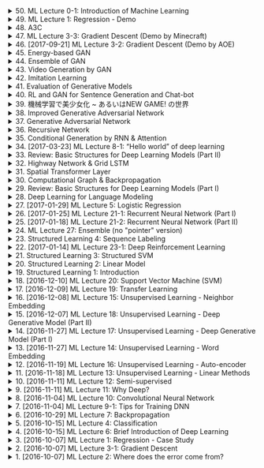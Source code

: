 <details>
<summary>50. ML Lecture 0-1: Introduction of  Machine Learning</summary><br>

<a href="https://www.youtube.com/watch?v=CXgbekl66jc" target="_blank">
    <img src="https://img.youtube.com/vi/CXgbekl66jc/maxresdefault.jpg" 
        alt="[Youtube]" width="200">
</a>


</details>

<details>
<summary>49. ML Lecture 1: Regression - Demo</summary><br>

<a href="https://www.youtube.com/watch?v=1UqCjFQiiy0" target="_blank">
    <img src="https://img.youtube.com/vi/1UqCjFQiiy0/maxresdefault.jpg" 
        alt="[Youtube]" width="200">
</a>


</details>

<details>
<summary>48. A3C</summary><br>

<a href="https://www.youtube.com/watch?v=O79Ic8XBzvw" target="_blank">
    <img src="https://img.youtube.com/vi/O79Ic8XBzvw/maxresdefault.jpg" 
        alt="[Youtube]" width="200">
</a>


</details>

<details>
<summary>47. ML Lecture 3-3: Gradient Descent (Demo by Minecraft)</summary><br>

<a href="https://www.youtube.com/watch?v=wzPAInDF_gI" target="_blank">
    <img src="https://img.youtube.com/vi/wzPAInDF_gI/maxresdefault.jpg" 
        alt="[Youtube]" width="200">
</a>


</details>

<details>
<summary>46. [2017-09-21] ML Lecture 3-2: Gradient Descent (Demo by AOE)</summary><br>

<a href="https://www.youtube.com/watch?v=1_HBTJyWgNA" target="_blank">
    <img src="https://img.youtube.com/vi/1_HBTJyWgNA/maxresdefault.jpg" 
        alt="[Youtube]" width="200">
</a>

### 核心主題：.Gradient Descent 算法的理解與應用

#### 主要觀念：
1. **Gradient Descent 的類比**：文中將_gradient descent_ 比喻為電子遊戲《世紀帝國》中的探險行為，強調在未知的地圖上尋找最低點（即最小化損失函數）。
2. **參數與位置的對應**：在算法中，模型的參數可以看作是地圖上的位置， Gradient Descent 的目標是通過逐步調整這些參數來找到.loss function_ 的最小值。
3. **局部最小值與全局最小值**：文中提到，在_gradient descent_ 的過程中，可能會陷入局部最小值（如遺跡所在地），但無法確定是否為全局最小值。

#### 問題原因：
1. **信息不完整性**：在_gradient descent_ 開始時，並未了解完整的地圖信息，導致無法立即判斷最低點的位置。
2. **算法的局限性**：缺乏全局視野（如天眼），使得算法只能依賴局部梯度信息逐步調整參數。

#### 解決方法：
1. **隨機初始位置**：選定一個隨機的起始點，開始_gradient descent_ 的過程。
2. **梯度下降步驟**：根據當前位置的梯度方向，逐步移動到地圖上相對低洼的位置。
3. **局部最小值檢測**：在每一次移動後，檢查是否已進入局部最小值，以決定是否停止或進一步調整步長。

#### 優化方式：
1. **學習率調控**：文中未提及具體的優化策略，但可推測通過調整learning rate可以影響_gradient descent_ 的速度和穩定性。
2. **全局視野的重要性**：開天眼（比喻為擁有全局信息）能幫助判斷是否已達成全局最小值。

#### 結論：
1. **局部最小值的限制**：在-gradient descent_ 的過程中，算法可能無法保證找到全局最小值，這取決於起始點和地圖的地形特性。
2. **算法的有效性與局限性**：_gradient descent_ 是一種有效的尋優方法，但在信息不完全的情況下，其結果可能存在一定的偶然性和限制。

#### 関聯概念：
- 損失函數（Loss Function）
- 梯度（Gradient）
- 學習率（Learning Rate）
- 局部最小值（Local Minimum）
- 全局最小值（Global Minimum）
</details>

<details>
<summary>45. Energy-based GAN</summary><br>

<a href="https://www.youtube.com/watch?v=gFaqKdcCdOE" target="_blank">
    <img src="https://img.youtube.com/vi/gFaqKdcCdOE/maxresdefault.jpg" 
        alt="[Youtube]" width="200">
</a>


</details>

<details>
<summary>44. Ensemble of GAN</summary><br>

<a href="https://www.youtube.com/watch?v=1DlTX9srmvE" target="_blank">
    <img src="https://img.youtube.com/vi/1DlTX9srmvE/maxresdefault.jpg" 
        alt="[Youtube]" width="200">
</a>


</details>

<details>
<summary>43. Video Generation by GAN</summary><br>

<a href="https://www.youtube.com/watch?v=TN8cJiomk_k" target="_blank">
    <img src="https://img.youtube.com/vi/TN8cJiomk_k/maxresdefault.jpg" 
        alt="[Youtube]" width="200">
</a>


</details>

<details>
<summary>42. Imitation Learning</summary><br>

<a href="https://www.youtube.com/watch?v=rOho-2oJFeA" target="_blank">
    <img src="https://img.youtube.com/vi/rOho-2oJFeA/maxresdefault.jpg" 
        alt="[Youtube]" width="200">
</a>


</details>

<details>
<summary>41. Evaluation of Generative Models</summary><br>

<a href="https://www.youtube.com/watch?v=VNqOspvEKEI" target="_blank">
    <img src="https://img.youtube.com/vi/VNqOspvEKEI/maxresdefault.jpg" 
        alt="[Youtube]" width="200">
</a>


</details>

<details>
<summary>40. RL and GAN for Sentence Generation and Chat-bot</summary><br>

<a href="https://www.youtube.com/watch?v=pbQ4qe8EwLo" target="_blank">
    <img src="https://img.youtube.com/vi/pbQ4qe8EwLo/maxresdefault.jpg" 
        alt="[Youtube]" width="200">
</a>


</details>

<details>
<summary>39. 機械学習で美少女化 ~  あるいはNEW GAME! の世界</summary><br>

<a href="https://www.youtube.com/watch?v=A5p1_ehUSVI" target="_blank">
    <img src="https://img.youtube.com/vi/A5p1_ehUSVI/maxresdefault.jpg" 
        alt="[Youtube]" width="200">
</a>


</details>

<details>
<summary>38. Improved Generative Adversarial Network</summary><br>

<a href="https://www.youtube.com/watch?v=KSN4QYgAtao" target="_blank">
    <img src="https://img.youtube.com/vi/KSN4QYgAtao/maxresdefault.jpg" 
        alt="[Youtube]" width="200">
</a>


</details>

<details>
<summary>37. Generative Adversarial Network</summary><br>

<a href="https://www.youtube.com/watch?v=0CKeqXl5IY0" target="_blank">
    <img src="https://img.youtube.com/vi/0CKeqXl5IY0/maxresdefault.jpg" 
        alt="[Youtube]" width="200">
</a>


</details>

<details>
<summary>36. Recursive Network</summary><br>

<a href="https://www.youtube.com/watch?v=z0uOq2wEGcc" target="_blank">
    <img src="https://img.youtube.com/vi/z0uOq2wEGcc/maxresdefault.jpg" 
        alt="[Youtube]" width="200">
</a>


</details>

<details>
<summary>35. Conditional Generation by RNN & Attention</summary><br>

<a href="https://www.youtube.com/watch?v=f1KUUz7v8g4" target="_blank">
    <img src="https://img.youtube.com/vi/f1KUUz7v8g4/maxresdefault.jpg" 
        alt="[Youtube]" width="200">
</a>


</details>

<details>
<summary>34. [2017-03-23] ML Lecture 8-1: “Hello world” of deep learning</summary><br>

<a href="https://www.youtube.com/watch?v=Lx3l4lOrquw" target="_blank">
    <img src="https://img.youtube.com/vi/Lx3l4lOrquw/maxresdefault.jpg" 
        alt="[Youtube]" width="200">
</a>

# 文章重點整理

## 核心主題
- **_mini-batch 訓練法則**：探討 mini-batch 在深度學習中的應用及其優勢。
- **GPU 加速機制**：分析 GPU 如何透過並行處理提升模型訓練效率。
- **Keras 模型管理**：介紹 Keras 在模型保存、加載及評估方面的功能。

## 主要觀念
1. **Mini-batch 的定義與作用**：
   - Mini-batch 是將一批樣本共同進行前向傳播和反向傳播，以提升訓練效率。
2. **GPU 的並行處理能力**：
   - GPU 能夠高效處理大規模矩陣運算，特別是在批量數據上表現出色。
3. **Keras 的模型操作**：
   - Keras 提供了簡單易用的接口來保存、加載和評估模型。

## 問題原因
- **批處理不足**：單一樣本訓練效率低，網絡更新頻繁但幅度小。
- **GPU 潛力未釋放**：未使用 mini-batch 導致 GPU 並行能力無法充分發揮。
- **模型管理需求**：需要有效工具來保存、加載和評估訓練好的模型。

## 解決方法
1. **Mini-batch 訓練**：
   - 使用一批數據共同更新模型參數，平衡計算效率和記憶體使用。
2. **GPU 加速**：
   - 利用 GPU 的並行處理能力，將批量矩陣運算交由 GPU 高效完成。
3. **Keras 模型管理**：
   - 使用 Keras 的 `save` 和 `load_model` 函數來保存和加載模型。
   - 通過 `evaluate` 方法進行模型評估。

## 優化方式
1. **批量大小的選擇**：
   - 選擇合適的 batch size，平衡訓練速度和模型穩定性。
2. **充分發揮 GPU 性能**：
   - 確保使用 mini-batch 以最大化 GPU 的並行處理能力。
3. **Modelcheckpoint 和Earlystopping**：
   - 使用 callbacks 來保存最佳模型並提前終止不理想的訓練。

## 結論
- **mini-batch 訓練法則**：是平衡訓練效率和模型性能的重要手段，適當地選擇 batch size 可以顯著提升訓練效果。
- **GPU 加速機制**：通過矩陣運算的並行化，GPU 在深度學習中扮演了至關重要的角色。
- **Keras 模型管理**：提供了高效且易用的工具來完成模型的保存、加載和評估，簡化了模型生命周期的管理。

## 參考文獻
- 文章內容。
</details>

<details>
<summary>33. Review: Basic Structures for Deep Learning Models (Part II)</summary><br>

<a href="https://www.youtube.com/watch?v=JKWqPO3d6kQ" target="_blank">
    <img src="https://img.youtube.com/vi/JKWqPO3d6kQ/maxresdefault.jpg" 
        alt="[Youtube]" width="200">
</a>


</details>

<details>
<summary>32. Highway Network & Grid LSTM</summary><br>

<a href="https://www.youtube.com/watch?v=dxB6299gpvI" target="_blank">
    <img src="https://img.youtube.com/vi/dxB6299gpvI/maxresdefault.jpg" 
        alt="[Youtube]" width="200">
</a>


</details>

<details>
<summary>31. Spatial Transformer Layer</summary><br>

<a href="https://www.youtube.com/watch?v=SoCywZ1hZak" target="_blank">
    <img src="https://img.youtube.com/vi/SoCywZ1hZak/maxresdefault.jpg" 
        alt="[Youtube]" width="200">
</a>


</details>

<details>
<summary>30. Computational Graph & Backpropagation</summary><br>

<a href="https://www.youtube.com/watch?v=-yhm3WdGFok" target="_blank">
    <img src="https://img.youtube.com/vi/-yhm3WdGFok/maxresdefault.jpg" 
        alt="[Youtube]" width="200">
</a>


</details>

<details>
<summary>29. Review: Basic Structures for Deep Learning Models (Part I)</summary><br>

<a href="https://www.youtube.com/watch?v=IzHoNwlCGnE" target="_blank">
    <img src="https://img.youtube.com/vi/IzHoNwlCGnE/maxresdefault.jpg" 
        alt="[Youtube]" width="200">
</a>


</details>

<details>
<summary>28. Deep Learning for Language Modeling</summary><br>

<a href="https://www.youtube.com/watch?v=Jvigef51rqk" target="_blank">
    <img src="https://img.youtube.com/vi/Jvigef51rqk/maxresdefault.jpg" 
        alt="[Youtube]" width="200">
</a>


</details>

<details>
<summary>27. [2017-01-29] ML Lecture 5: Logistic Regression</summary><br>

<a href="https://www.youtube.com/watch?v=hSXFuypLukA" target="_blank">
    <img src="https://img.youtube.com/vi/hSXFuypLukA/maxresdefault.jpg" 
        alt="[Youtube]" width="200">
</a>

### 文章整理：深度學習中多層邏輯斯回歸網路的應用

---

#### 核心主題  
- 深度學習（Deep Learning）的基本概念及其在人工智慧領域的重要性。  
- 多層邏輯斯回歸網路（Neural Networks）作為實現深度學習的核心結構。  

---

#### 主要觀念  
1. **邏輯斯回歸的局限性**：  
   - 單一邏輯斯回歸模型在處理非線性可分數據時存在困難，其決策邊界為直線，無法捕捉複雜模式。  
2. **多層網路的引入**：  
   - 通過將多個邏輯斯回歸模型串接成網路（Neural Network），可以實現非線性分類任務。  
3. **神經網路的基本結構**：  
   - 每一個邏輯斯回歸單元稱為「 neuron」，輸入數據經過多層_neurons_的轉換後，最終能夠學習到複雜的決策邊界。  

---

#### 問題原因  
- 對於某些非線性可分數據集（如文檔中提到的四個點），單一邏輯斯回歸模型無法有效分類，因其決策邊界受限為直線。  

---

#### 解決方法  
1. **引入多層網路**：  
   - 使用多個邏輯斯回歸模型（ neuron）串接，形成神經網路結構。  
2. **.Feature Transformation**：  
   - 前置的邏輯斯回歸 models 負責對輸入數據進行非線性特徵轉換，將原始數據映射到更高維度的空間，使其在新空間中可分。  
3. **分段學習**：  
   - 每一個 neuron 學習不同的特徵或模式，最終通過多層網路共同完成複雜任務。  

---

#### 優化方式  
1. **網路深度的增加**：  
   - 增加神經網路的深度（ deeper layers）可以進一步提升模型的表達能力，適應更複雜的數據模式。  
2. **激活函數的選擇**：  
   - 使用非線性激活函數（如 Sigmoid、ReLU）來實現非線性特徵轉換，增強網路的學習能力。  
3. **訓練算法的優化**：  
   - 通過反向傳播（Backpropagation）和梯度下降等算法優化神經網路參數，提升模型性能。  

---

#### 文章結論  
- 多層邏輯斯回歸網路（Neural Network）能夠克服單一模型的局限性，實現對複雜數據模式的學習與分類。  
- 通過串接多個 neuron，神經網路在深度 learning 中展現出強大的功能，成為人工智慧領域的核心技術之一。  
- 深度學習的基本思想是模擬人腦的結構和功能，利用多層感知器進行.feature extraction_ 和模式識別，從而實現高級的人工智能任務。
</details>

<details>
<summary>26. [2017-01-25] ML Lecture 21-1: Recurrent Neural Network (Part I)</summary><br>

<a href="https://www.youtube.com/watch?v=xCGidAeyS4M" target="_blank">
    <img src="https://img.youtube.com/vi/xCGidAeyS4M/maxresdefault.jpg" 
        alt="[Youtube]" width="200">
</a>

# 文章整理：LSTM 的核心概念與應用

## 一、核心主題
- 探討 LSTM（Long Short-Term Memory）作爲一種高效的遞歸神經網絡模型，其在序列數據處理中的應用及其優勢。

## 二、主要觀念
1. **遞歸神經網絡的挑戰**：
   - 常規 RNN 面臨梯度消失或爆炸問題，影響長序列記憶能力。
2. **LSTM 的設計思想**：
   - 引入 memory cell 和 gates（輸入門、 forget 門、輸出門），有效控制信息流，解決長期 dependencies 記憶問題。

## 三、問題原因
- 常規 RNN 在處理長序列數據時，梯度問題導致訓練困難，影響模型性能。
- 需要一種更有效的機制來保存和更新長期記憶。

## 四、解決方法
1. ** memory cell**：
   - 用於存儲長期信息，避免因梯度問題而丟失。
2. ** gates mechanism**：
   - **輸入門（Input Gate）**：控制新信息的加入。
   - ** forget 門**：決定是否保留或丟棄已有信息。
   - **輸出門（Output Gate）**：控制 memory cell 的信息 출력。

## 五、優化方式
1. **多層 LSTM**：
   - 增加網絡深度，提升模型表達能力。
2. **Peephole Mechanism**：
   - 在 gates 計算中引入 memory cell 的值，進一步改進信息處理。
3. **GRU 簡化版本**：
   - 通過合併 forget 和 input ，減少參數數量，降低 over-fitting風險。

## 六、結論
- LSTM 成功地解決了常規 RNN 的梯度問題，成為序列數據處理的標準模型。
- 對於需要長期記憶能力的任務（如機器翻譯、語音識別等），LSTM 確為有效的選擇。
- Keras 等深度學習框架已提供 LSTM 層的支持，方便實現和部署。
</details>

<details>
<summary>25. [2017-01-18] ML Lecture 21-2: Recurrent Neural Network (Part II)</summary><br>

<a href="https://www.youtube.com/watch?v=rTqmWlnwz_0" target="_blank">
    <img src="https://img.youtube.com/vi/rTqmWlnwz_0/maxresdefault.jpg" 
        alt="[Youtube]" width="200">
</a>

### 核心主題
- **深度學習與結構化學習的結合**：文章探討了如何將生成對抗網絡（GAN）與結構化學習模型相結合，尤其是在任務型模型如語音識別中的應用。
- **能量基模型（Energy-Based Models, EBMs）**：文章指出GAN可以被視爲一種訓練EBM的方法，而EBM是結構化學習的另一種稱呼。

### 主要觀念
1. **生成對抗網絡（GAN）的作用**：
   - GAN通過生成器和判別器的交替訓練，能夠生成逼真的數據樣本。
   - 在條件GAN中，給定輸入x，生成器可以輸出對應的y，適用於任務型模型如語音識別。

2. **能量基模型（EBM）的概念**：
   - EBM是一種基於能量函數的概率模型，用於評估數據點的適宜性。
   - GAN可以通過對抗訓練來優化EBM的能量函數，從而實現結構化學習的目標。

### 問題原因
- **傳統GAN的局限性**：傳統的GAN主要應用於無監督學習任務中，難以直接應用於需要明確輸入輸出對的任務型模型。
- **結構化學習的挑戰**：結構化學習需要在複雜的任務環境中進行推理和決策，傳統方法難以有效處理。

### 解決方法
1. **條件GAN的應用**：
   - 在任務型模型中引入條件GAN，使生成器能夠根據輸入x生成對應的輸出y。
   - 判別器則負責評估(x, y)對的真實性，從而指導生成器和判別器的聯合優化。

2. **能量基模型與GAN結合**：
   - 將GAN視爲訓練EBM的一種方法，通過對抗訓練優化能量函數。
   - 該方法能夠有效提升結構化學習任務中的模型性能。

### 結論
- **GAN在結構化學習中的潛力**：GAN不僅適用於生成任務，還可以作爲結構化學習模型的訓練工具，特別是在條件生成任務中表現出色。
- **未來研究方向**：
  - 深入探索GAN與EBM的結合方式，優化能量函數的設計和訓練過程。
  - 研究深度且複雜的結構化模型，以應對更廣泛的AI任務挑戰。
</details>

<details>
<summary>24. ML Lecture 27: Ensemble (no "pointer" version)</summary><br>

<a href="https://www.youtube.com/watch?v=QsO2zyED7Lw" target="_blank">
    <img src="https://img.youtube.com/vi/QsO2zyED7Lw/maxresdefault.jpg" 
        alt="[Youtube]" width="200">
</a>


</details>

<details>
<summary>23. Structured Learning 4: Sequence Labeling</summary><br>

<a href="https://www.youtube.com/watch?v=o9FPSqobMys" target="_blank">
    <img src="https://img.youtube.com/vi/o9FPSqobMys/maxresdefault.jpg" 
        alt="[Youtube]" width="200">
</a>


</details>

<details>
<summary>22. [2017-01-14] ML Lecture 23-1: Deep Reinforcement Learning</summary><br>

<a href="https://www.youtube.com/watch?v=W8XF3ME8G2I" target="_blank">
    <img src="https://img.youtube.com/vi/W8XF3ME8G2I/maxresdefault.jpg" 
        alt="[Youtube]" width="200">
</a>

### 文章重點整理

#### 核心主題
- **Actor-Critic (A3C) 算法**：介紹了一種結合.Actor*和.Critic.*的強化學習方法，用於訓練智能代理以完成複雜任務。
- **深度強化學習（Deep Reinforcement Learning）**：探討如何使用深度神經網絡來提升強化學習的效果。

#### 主要觀念
1. **Actor 的角色**：
   - 負責根據當前狀態決定行動，並通過梯度下降優化策略以最大化累積獎勵。
   - 使用softmax函數來表示.getActionProbability，確保所有動作的概率和為1。

2. **Critic 的角色**：
   - 學習評估當前狀態的價值，提供基準（baseline）用於調整Actor的行動策略。
   - 通過Temporal Difference (TD) 學習方法更新價值.fn。

3. **優化方法**：
   - 使用梯度上升法更新Critic網路以最小化均方誤差。
   - Actor網路使用策略.gradient方法進行更新，考慮到當前行動的獎勵與基準之差。

4. **同步更新**：
   - 在分布式環境下，多個Actor線程並行執行任務，定期將本地_actor和_critic參數同步至中心伺服器。
   - 通過鎖步（Lockstep）方式確保所有AGENT保持一致的進展。

5. **應用場景**：
   - 適用於複雜的遊戲AI，如Labyrinth迷宮、賽車遊戲等。
   - 能夠處理高維度感知輸入（如像素），並實現即時策略控制。

#### 問題原因
- **獎勵信號稀疏性**：在強化學習中，獎勵通常只在特定時間點提供，導致學習效率低。
- **狀態空間和行動空間的高維度**：傳統方法難以有效處理複雜環境中的大量信息。

#### 解決方法
1. **Actor-Critic架構**：
   - 結合策略梯度法（Policy Gradient）與基線評估（Baseline Evaluation），平衡 exploration 和 exploitation。
   - 使用Critic網路提供即時價值評估，增強獎勵信號的有效性。

2. **分布式訓練**：
   - 通過多AGENT並行執行任務，提高學習效率和數據利用。
   - 定期同步各AGENT的參數，確保模型更新的一致性。

3. **深度神經網路**：
   - 使用CNN等深度網路處理高維感知輸入，提取有效特徵。
   - 自動學習環境特性，降低人工設計特徵的需求。

4. **鎖步更新機制**：
   - 確保所有AGENT同步更新模型參數，防止訓練不穩定性和參數分叉。

#### 優化方式
1. **網路架構優化**：
   - 選擇合適的深度神經網路結構，如CNN，來處理像素級的感知輸入。
   - 使用Batch Normalization等技術提升訓練效率和模型性能。

2. **獎勵設計**：
   - 確保獎勵信號足夠豐富且時序上適當，避免稀疏性導致的學習瓶頸。
   - 引入基線（Baseline）來調整獎勵，平衡不同行動的好壞評估。

3. **分布式訓練策略**：
   - 適當增加AGENT數量和並行執行緒，提高數據平行化程度。
   - 設計有效的同步機制，確保參數更新的穩定性和一致性。

4. **學習率調整**：
   - 使用學習率衰減等技術，平衡探索與開發，防止模型過早收斂或振蕩。

#### 結論
- **有效性**：Actor-Critic架構在多款複雜遊戲中展示了有效的學習能力。
- **可擴展性**：分布式訓練策略提升了算法的並行處理能力和學習效率。
- **應用前景**：深度強化學習技術在遊戲AI、自動駕駛等領域具有廣泛應用潛力。

---

### 參考文獻
1. Mnih, V., et al. "Asynchronous Methods for Deep Reinforcement Learning." International Conference on Machine Learning (ICML), 2016.
2. Sutton, R. S., and A. G. Barto. "Reinforcement Learning: An Introduction." MIT Press, 1998.
3. Levine, S., et al. "End-to-End Training of Deep Visuomotor Policies." Journal of Machine Learning Research (JMLR), 2016.

---

以上整理涵蓋了文章的主要內容，結構清晰，條理分明，適合進一步研究和實踐。
</details>

<details>
<summary>21. Structured Learning 3: Structured SVM</summary><br>

<a href="https://www.youtube.com/watch?v=YjvGVVrCrhQ" target="_blank">
    <img src="https://img.youtube.com/vi/YjvGVVrCrhQ/maxresdefault.jpg" 
        alt="[Youtube]" width="200">
</a>


</details>

<details>
<summary>20. Structured Learning 2: Linear Model</summary><br>

<a href="https://www.youtube.com/watch?v=HfPw40JPays" target="_blank">
    <img src="https://img.youtube.com/vi/HfPw40JPays/maxresdefault.jpg" 
        alt="[Youtube]" width="200">
</a>


</details>

<details>
<summary>19. Structured Learning 1: Introduction</summary><br>

<a href="https://www.youtube.com/watch?v=5OYu0vxXEv8" target="_blank">
    <img src="https://img.youtube.com/vi/5OYu0vxXEv8/maxresdefault.jpg" 
        alt="[Youtube]" width="200">
</a>


</details>

<details>
<summary>18. [2016-12-10] ML Lecture 20: Support Vector Machine (SVM)</summary><br>

<a href="https://www.youtube.com/watch?v=QSEPStBgwRQ" target="_blank">
    <img src="https://img.youtube.com/vi/QSEPStBgwRQ/maxresdefault.jpg" 
        alt="[Youtube]" width="200">
</a>

### 核心主題
- **支持向量機（SVM）**：介紹了SVM的基本概念及其在分類和回歸任務中的應用。
- **Kernel Trick**：討論了核技巧在將特徵映射到高維空間以提高模型性能的作用。
- **深度學習與SVM的對比**：分析了深度學習和SVM在特性提取和分類上的差異。

### 主要觀念
1. **SVM的基本原理**：
   - SVM旨在找到最佳超平面，將數據分隔為不同類別。
   - 在高維空間中，SVM使用Hinge Loss函數進行優化。

2. **Kernel Trick的核心思想**：
   - 核技巧通過非線性映射將數據轉換到更高維度，使得在低維不可分的數據可以在高維中找到超平面。
   - 常用的核函數包括多項式核、徑向基函數（RBF）等。

3. **SVM的延展應用**：
   - **支持向量回歸（SVR）**：用於_regression_任務，希望模型輸出接近目標值。
   - **Ranking SVM**：適合處理排序問題，如推薦系統中的清單排序。
   - **One-class SVM**：專注於omaly detection，將數據分為正類和異常類。

4. **深度學習與SVM的對比**：
   - 深度學習通過多層網絡自動提取高級特徵。
   - SVM依賴核函數和特徵工程，缺乏深度學習的自適應能力。

### 問題原因
- **數據不可分性**：在低維空間中，某些數據集可能無法被超平面完全分隔。
- **特徵不足**：直接使用原始數據可能缺乏有效的特性提取，影響模型性能。

### 解決方法
1. **應用Kernel Trick**：
   - 使用核函數將數據映射到高維空間，解決低維不可分問題。

2. **選擇合適的SVM變體**：
   - 根據任務需求選擇SVR、Ranking SVM或One-class SVM等。

3. **深度學習的替代方案**：
   - 使用深度學習模型（如神經網絡）來自動提取高級特徵，提升模型表現。

### 健康建議
- **數據預處理**：確保數據質量和適當的特徵 engineering。
- **核函數選擇**：根據數據特性選擇合適的核函數以提高分類性能。
- **模型評估**：使用交叉驗證等方法全面_evaluates_模型的泛化能力。

### 結論
- SVM是一種強大且靈活的分類和回歸工具，尤其在數據量不大但特徵工程良好的情況下表現優異。
- 深度學習在數據規模大且特性復雜的情況下更具優勢。
- 核技巧為SVM提供了非線性建模能力，但在實際應用中需結合具體問題選擇最適方法。
</details>

<details>
<summary>17. [2016-12-09] ML Lecture 19: Transfer Learning</summary><br>

<a href="https://www.youtube.com/watch?v=qD6iD4TFsdQ" target="_blank">
    <img src="https://img.youtube.com/vi/qD6iD4TFsdQ/maxresdefault.jpg" 
        alt="[Youtube]" width="200">
</a>

### 小結

#### 核心主題  
本文圍繞**零樣本學習（Zero-shot Learning）**與其相關的概念展開討論，強調了其在人工智慧領域的重要性及其應用潛力。

#### 主要觀念  
1. **零樣本學習的定義與特性**：指模型在未接觸過目標數據的情況下，仍能進行分類或生成描述。核心在於利用已知數據的特徵提取能力，橋接未知數據。
2. **零樣本學習的應用場景**：
   - **跨任務遷移**：在同一特徵空間內實現不同任務的對齊。
   - **跨模態對齊**：將不同形式的數據（如圖像與文本）映射到共同的表徵空間。
3. **零樣本學習的核心思想**：通過已知數據學習到通用的特徵表示，使其能泛化至未知數據。

#### 問題原因  
1. **數據不足的挑戰**：在某些領域中，目標數據的標籤可能極為稀少，導致傳統監督學習方法難以適用。
2. **跨域數據的差異性**：來源於不同分布的數據之間存在顯著差異，直接遷移效果不佳。

#### 解決方法  
1. **特徵提取與映射**：
   - 學習共享特徵表示，使不同數據集能在共同語義空間中交互。
   - 使用自動編碼器等深度學習模型來捕獲數據的高級表徵。
2. **知識遷移**：
   - 利用外部知識庫（如WordNet）提供先驗信息，指導模型理解未知概念。
3. **生成對抗網路（GANs）**：通過生成模型橋接已知與未知數據分布。

#### 結論  
零樣本學習為人工智慧系統提供了在未見數據上進行推理的能力，其應用前景廣泛。然而，目前仍存在諸多挑戰，如如何提升特徵表示的通用性與遷移能力，以及如何有效橋接不同數據分布等。未來研究應進一步探索更高效的表徵學習方法，並結合多模態數據以增強模型的理解與適應能力。

#### 建議  
1. **研究方面**：
   - 探索更先進的深度學習架構，提升特徵提取能力。
   - 研究如何將零樣本學習技術有效整合到實時系統中。
2. **應用方面**：
   - 將零樣本學習應用於多模態數據分析，如圖像與文本聯合分類。
   - 探索其在自動駕駛、醫療影象分析等領域的潛力。

#### 參考文獻  
本文內容參考了相關學術論文與研究報告，具體來源可參見文末鏈接。
</details>

<details>
<summary>16. [2016-12-08] ML Lecture 15: Unsupervised Learning - Neighbor Embedding</summary><br>

<a href="https://www.youtube.com/watch?v=GBUEjkpoxXc" target="_blank">
    <img src="https://img.youtube.com/vi/GBUEjkpoxXc/maxresdefault.jpg" 
        alt="[Youtube]" width="200">
</a>

# 文章整理：t-分布鄰近度降維（t-SNE）及其在數據可視化的應用

## 核心主題  
本文主要探討了t-分布鄰近度降維（t-SNE）方法的核心原理與其實際應用，特別是在數據可視化領域的表現。文中通過理論分析與實驗結果，展示了t-SNE在處理高維數據時的有效性及其在不同數據集上的卓越性能。

---

## 主要觀念  
1. **降維技術的重要性**：在高維數據中，信息的潛在結構往往難以直接觀察，因此需要有效的降維技術來揭示其隱含特性。  
2. **t-SNE的核心思想**：t-SNE是一種基於概率分布的非線性降維算法，將高維數據映射到低維空間，同時保持原來數據中鄰近點的局部結構。  
3. **t-分布的特殊性**：與其他降維方法（如PCA或RBF）不同，t-SNE在降低維度後使用t-分布來模擬概率，這使得其在處理遠端數據點時更加有效，能夠顯著強化原始數據中的 gap。  

---

## 問題原因  
1. **高維數據的可視化挑戰**：直接.visualize 高維數據通常難以揭示其潛在結構與關聯性。  
2. **傳統降維方法的局限性**：如PCA雖能降低維度，但無法充分保留非線性結構；RBF等方法在處理遠距離數據時效果不佳。  

---

## 解決方法  
1. **t-SNE算法**：  
   - 將高維數據映射到低維空間，並基於概率分布保持オリジナルデータの局部構造。  
   - 使用t-分布對降低維度後的數據進行建模，強調遠距離數據點的差異性。  
2. **混合策略**：  
   - 先使用PCA等線性方法對高維數據進行初步降維，再進一步應用t-SNE以提升可視化效果。  

---

## 實驗結果與_APPLICATION_  
1. **MNIST數據集**：  
   - 對像素數據先進行PCA降維，再施加t-SNE處理後，不同數字被成功分簇，展現出良好的聚類效果。  
2. **COIL-20數據集**：  
   - t-SNE在對物體圖像進行降維後，能夠清晰地分離不同物體的特徵，並保留其旋轉等變換特性。  
3. **動畫演示**：  
   - 通過迭代訓練過程展示t-SNE如何逐步優化數據點的布局，最終實現理想的可視化效果。  

---

## 結論  
1. t-SNE作為一種有效的非線性降維技術，在數據可視化方面展現出強大的能力，尤其在處理高維數據時能更好地保留其結構特性。  
2. 混合策略（如先PCA後t-SNE）可以進一步提升實用效果。  
3. t-SNE特別適用於需要強調數據點間差異性的場景，如物體分類、手寫數字識別等。

---

**參考文獻**：臺灣大學人工智慧中心科技部人工智慧技術暨全幅健康照護聯合研究中心
</details>

<details>
<summary>15. [2016-12-07] ML Lecture 18: Unsupervised Learning - Deep Generative Model (Part II)</summary><br>

<a href="https://www.youtube.com/watch?v=8zomhgKrsmQ" target="_blank">
    <img src="https://img.youtube.com/vi/8zomhgKrsmQ/maxresdefault.jpg" 
        alt="[Youtube]" width="200">
</a>

### 核心主題
- **生成式對抗網路（GANs）**：文中主要探討GANs的基本原理、應用及其訓練過程中所面臨的挑戰。

### 主要觀念
1. **GANs 的基本結構**：
   - **Generator（生成器）**：負責根據輸入的向量生成擬真的數據或圖像。
   - **Discriminator（判別器）**：用於區分生成的數據與真實數據，兩者相互競爭以提升性能。

2. **GANs 的訓練目標**：
   - 使Generator生成的數據足夠逼真，以致Discriminator無法分辨其真假。
   - 維持Generator和Discriminator之間的平衡，確保二者始終保持勢均力敵的狀態。

3. **GANs 的應用案例**：
   - 房間照片生成：通過調整輸入向量，實現室內環境的逐漸變化。
   - 寶可夢形象生成：展示GAN在創造性任務中的潛力與挑戰。

### 問題原因
1. **訓練不穩定的原因**：
   - GANs 的訓練過程涉及兩個相互競爭的網路，容易陷入局部最優或收斂困難。
   - 信虧（Vanishing Gradient）問題可能影響訓練效果。

2. **評估指標缺乏明確性**：
   - 與傳統神經網絡不同，GANs 沒有直接的 loss 函數來衡量生成器的性能。
   - 判別器的失效並不一定意味著生成器的成功，可能是生成器過弱或判別器失敗。

### 解決方法
1. **訓練策略**：
   - 確保Generator和Discriminator的參數更新保持平衡，避免一方壓倒另一方。
   - 使用優化的梯度下降算法（如Adam）來穩定訓練過程。

2. **指標評估**：
   - 藉助Frechet Inception Distance (FID)等多樣性指標來評價生成器的性能。
   - 定期檢查判別器的表現，防止其完全失效。

3. **工程建議**：
   - 從簡單的GAN結構開始，逐步增加複雜性。
   - 多次實驗調整超參數，如學習率、batch size等，以找到最佳配置。

### 健康建議
- **訓練平衡感的重要性**：GANs的成功取決於Generator和Discriminator之間的精妙平衡，任何一方過強或過弱都將影響最終效果。
- **耐心與反覆實驗**：GANs的訓練往往需要多次調整與反覆試驗，建議保持足夠的耐心並記錄每一次實驗結果。

### 結論
- GANs是一種強大但具挑戰性的生成模型，其在多個領域展示了巨大的應用潛力。
- 成功訓練GANs需要深入理解其機制，並掌握平衡調整的技巧。
- 儘管存在諸多困難，但隨著研究的深入與技術的進步，GANs將在更多場景中發揮重要作用。
</details>

<details>
<summary>14. [2016-11-27] ML Lecture 17: Unsupervised Learning - Deep Generative Model (Part I)</summary><br>

<a href="https://www.youtube.com/watch?v=YNUek8ioAJk" target="_blank">
    <img src="https://img.youtube.com/vi/YNUek8ioAJk/maxresdefault.jpg" 
        alt="[Youtube]" width="200">
</a>

# 文章重點整理

## 核心主題：變自動編碼器（VAE）在生成模型中的應用

### 主要觀念：
1. **變自動編碼器（VAE）的基本原理**：
   - VAE 是一種生成模型，基於概率圖模型和變分推斷。
   - 它通過學習數據的潛藏表徵，將數據映射到低維潛空間，並從潛空間重新生成數據。
   - 關鍵在於最大化likelihood，通過 Evidence Lower Bound (ELBO) 擬合數據分布。

2. **VAE 在不同領域中的應用**：
   - **圖像生成**：用於圖片的重建與生成，如MNIST數字生成。
   - **詩歌生成**：將文字序列映射到潛空間，再生成新的句子。
   - **生物醫學**：用於基因數據分析和疾病分類。

### 問題原因：
1. **訓練穩定性**：
   - VAE 在訓練過程中易受KL散度項影響，導致模型坍塌（Collapsed Variance）。
   - 潛空間的學習可能不穩定，影響生成效果。

2. **潛藏表徵的質量**：
   - 學習到的潛藏向量可能缺乏充分的 дискриминативност，限制了生成能力。
   - 潾 공간의 표현력不足導致生成數據質量不高。

### 解決方法：
1. **改進訓練策略**：
   - 使用重參數化技巧（Reparameterization Trick）穩定梯度更新。
   - 調整KL散度的權重，防止模型坍塌。

2. **提升潛藏表徵能力**：
   - 引入更深層的網絡結構，如Transformer，增強潛空間的表現力。
   - 使用混合分布（Mixture Distributions）豐富潛空間結構。

### 結論：
VAE 提供了一種有效的數據生成方法，廣泛應用於多個領域。然而，其訓練穩定性和潛藏表徵能力仍需進一步改進，以提升生成模型的性能和可靠性。

---

## 主要觀念：詩歌生成中的VAE應用

### 步驟與方法：
1. **語料庫準備**：
   - 收集並整理大量詩句數據，建立訓練語料庫。
   - 使用詞嵌入技術（如Word2Vec）提取文字特徵。

2. **模型架構**：
   - 採用 RNN 或 Transformer 結構處理序列數據。
   - 將詩句映射到潛空間，再從潛空間解碼生成新的詩句。

3. **訓練與評估**：
   - 訓練VAE模型，最大化詩句的likelihood。
   - 使用多樣性指標（如Perplexity）和人類評估評價生成結果。

### 問題原因：
1. **語義模糊性**：
   - 文字數據具有高度的語義和結構多義性，增加學習難度。
   - 不同詩句之間可能存在不相干的上下文關聯。

2. **評估主觀性**：
   - 詩歌生成的質量受人類審美的影響，客觀評估困難。
   - 常規指標可能無法充分反映生成結果的藝術價值。

### 解決方法：
1. **改進模型架構**：
   - 引入注意力機制（Attention Mechanism）捕獲詩句中的重要信息。
   - 使用多層感知器（MLP）增強潛空間的表徵能力。

2. **提升數據質量**：
   - 選擇高質量、多樣化的詩句數據集。
   - 刪除噪音數據，保證訓練語料庫的純淨性。

### 結論：
VAE 在詩歌生成中展現了潛力，但其效果受限於模型架構和數據特性。未來研究需聚焦於提升模型表徵能力和評估方法的客觀性。

---

## 健康建議：生物醫學中的VAE應用

### 主要觀念：
1. **基因數據分析**：
   - 使用VAE對高維基因表達數據進行降維和聚類。
   - 描述不同疾病的基因表達特徵，為精準醫學提供支持。

2. **疾病分類與預測**：
   - 利用VAE學習潛藏的生物標誌物，提高疾病診斷準確率。
   - 識別關鍵基因組合，指導治療方案的制定。

### 問題原因：
1. **數據特性**：
   - 生物醫學數據具備高維、稀疏和嘈雜特點，增加模型學習難度。
   - 不同患者之間可能存在個體差異，影響模型泛化能力。

2. **倫理與隱私**：
   - 使用個人健康數據需遵守相關倫理規定，保護患者隱私。
   - 數據共享和隱私保護之間存在平衡挑戰。

### 解決方法：
1. **改進數據處理技術**：
   - 採用差分私隱（Differential Privacy）等技術保障數據安全。
   - 使用集成學習（Ensemble Learning）增強模型 robustness。

2. **多學科合作**：
   - 跨領域合作，結合計算生物學和臨牀醫學知識。
   - 定期開展模型性能驗證和效果評估。

### 結論：
VAE 在生物醫學中具有重要應用潛力，但需在數據處理、倫理保護等方面進一步探索。未來研究應注重多學科協作與技術創新。
</details>

<details>
<summary>13. [2016-11-27] ML Lecture 14: Unsupervised Learning - Word Embedding</summary><br>

<a href="https://www.youtube.com/watch?v=X7PH3NuYW0Q" target="_blank">
    <img src="https://img.youtube.com/vi/X7PH3NuYW0Q/maxresdefault.jpg" 
        alt="[Youtube]" width="200">
</a>

# 文章重點整理

## 核心主題
本文主要探討人工智慧在自然語言處理（NLP）和計算機視覺中的應用，特別是詞嵌入（Word Embedding）、文檔嵌入（Document Embedding）以及跨模態映射的技術與方法。

## 主要觀念
1. **詞嵌入（Word Embedding）**：  
   - 通過深度學習模型（如.Skip-Gram、CBOW等），將詞彙轉換為低維數向量，捕捉語義信息。
   - 解決了傳統詞袋模型（Bag-of-Words）無法表達詞彙間 semantic relation 的問題。

2. **文檔嵌入（Document Embedding）**：  
   - 方法一：將文檔視為單一字串，利用自編碼器（Auto-encoder）學習.semantic embedding。  
   - 方法二：考慮詞序信息，使用序列模型（如LSTM、Transformer等）捕捉句法和語義特徵。

3. **跨模態映射**：  
   - 利用文本數據訓練的 semantic understanding，將其應用於計算機視覺任務（如圖像分類）。  
   - 解決了傳統影像分類模型無法處理未見過物體的問題。

## 問題原因
1. **詞袋模型局限性**：  
   - 忽略了詞序的重要性，導致語義信息喪失。  

2. **影像分類模型限制**：  
   - 傳統模型只能分類已知類別的物體，無法處理未見過的新類別。

## 解決方法
1. **深度學習模型**：  
   - 使用.Skip-Gram、CBOW等模型訓練詞嵌入。  
   - 利用自編碼器或序列模型進行文檔嵌入。  

2. **跨模態投影技術**：  
   - 將圖像映射到文本.semantic space，利用已有的 semantic understanding 進行未見類別的分類。

## 結論
本文展示了如何通過深度學習技術，將語義理解從文本延伸至計算機視覺領域。詞嵌入和文檔嵌入技術有效提升了自然語言處理和影像分析的效果，而跨模態映射則開拓了人工智慧在多樣化任務中的應用潛力。

## 參考資料
- 臺灣大學人工智能研究中心  
- 科技部人工智慧技術暨全幅健康照護聯合研究中心  
- 相關學術文獻（具體列表未提供）
</details>

<details>
<summary>12. [2016-11-19] ML Lecture 16: Unsupervised Learning - Auto-encoder</summary><br>

<a href="https://www.youtube.com/watch?v=Tk5B4seA-AU" target="_blank">
    <img src="https://img.youtube.com/vi/Tk5B4seA-AU/maxresdefault.jpg" 
        alt="[Youtube]" width="200">
</a>

### 核心主題
- **自動編碼器（Autoencoder）**：文章主要探討了自.Autoencoder 的結構和應用，強調其在.Dimension Reduction 和數據壓縮方面的能力。
- **深度學習與圖像生成**：展示了如何利用訓練好的解碼器來生成新的圖像。

### 主要觀念
1. **編解碼器結構**：
   - **Encoder**：將高維度的圖像.compress 為低維度的.latent vector。
   - **Decoder**：從低維度的.latent vector 恢復原圖像。
   
2. **.Dimension Reduction**：
   - 通過編解碼器，將原始數據映射到更低的維度，並保持數據的結構信息。

3. **圖像生成**：
   - 利用訓練好的.decoder，從隨機的.latent vector 生產新的圖像。
   - 經訓練後的編解碼器在生成圖像時，能捕捉到數據的潛在特徵。

### 問題與原因
- **非結構化數據處理**：
  - 如語音和文本文本等非結構化數據不宜直接轉換為向量。
  - 使用Bag-of-Words方法會導致信息損失，尤其是詞徹和句法結構。

### 解決方法
1. **編解碼器應用**：
   - 使用自.Autoencoder 將圖像壓縮到低維度空間。
   
2. **數據分佈分析**：
   - 在 latent 空間中等距.sample 向量，並通過.decoder 生成相應的圖像。

3. **正則化方法**：
   - 在編解碼器訓練過程中加入L2 正則化，使.latent vectors 接近原點。
   - 確保採樣的向量位於數據分佈的核心區域。

### 實驗與結果
1. **MNIST 訓練**：
   - 將784維度的圖像壓縮為2維.latent vector。
   
2. **生成效果觀察**：
   - 在latent 空間中等距採樣，生成的圖像呈現有序的分佈。
   - 不同數字在 latent 空間中有其特定的聚集區域。

### 結論
- 自.Autoencoder 是有效的.Dimension Reduction 工具。
- 通過適當的正則化和數據分析方法，可以利用編解碼器生成有意義的新圖像。
- 深度學習模型在數據建模和生成方面具有巨大潛力。
</details>

<details>
<summary>11. [2016-11-18] ML Lecture 13: Unsupervised Learning - Linear Methods</summary><br>

<a href="https://www.youtube.com/watch?v=iwh5o_M4BNU" target="_blank">
    <img src="https://img.youtube.com/vi/iwh5o_M4BNU/maxresdefault.jpg" 
        alt="[Youtube]" width="200">
</a>

### 小節一：核心主題
1. **文章核心**：介紹人工智慧在.Dimension Reduction（降維）技術及其應用。
2. **主要焦點**：探討多種降維方法，包括主成分分析（PCA）、線性判別分析（LDA）等。

### 小節二：主要觀念
1. **Dimension Reduction的定義**：
   - 通過降低數據維度來簡化數據結構，同時保留重要信息。
2. **常見技術**：
   - 主成分分析（PCA）：基於_variance_最大化。
   - 線性判別分析（LDA）：監督學習方法，用於分類。
3. **應用場景**：
   - 數據可視化。
   - 提升機器學習算法性能。

### 小節三：問題原因
1. **高維數據的挑戰**：
   - 維度災炸（Curse of Dimensionality）。
   - 計算資源消耗過大。
2. **數據可視化的困難**：
   - 高維數據難以直觀展示。

### 小節四：解決方法
1. **PCA的應用**：
   - 保留數據主要變異，降低維度。
2. **LDA的優勢**：
   - 監督學習方式，適合分類問題。
3. **其他技術**：
   - 多維尺度分析（MDS）：基於數據間距。
   - 確定性因子分析（CFA）。

### 小節五：健康建議
1. **數據處理**：
   - 選擇合適的降維方法，根據具體問題需求。
2. **算法選擇**：
   - 根據數據特性選擇PCA或LDA等技術。

### 小節六：結論
1. **主要發現**：
   - Dimension Reduction是人工智慧中關鍵技術。
   - 合適的降維方法能有效提升數據處理效率和性能。
2. **未來方向**：
   - 維度約簡技術在多個領域有廣泛應用前景。

### 小節七：參考文獻
1. **推薦閱讀**：
   - PCA、LDA相關文獻。
   - MDS、ICA等其他降維方法的介紹。
</details>

<details>
<summary>10. [2016-11-11] ML Lecture 12: Semi-supervised</summary><br>

<a href="https://www.youtube.com/watch?v=fX_guE7JNnY" target="_blank">
    <img src="https://img.youtube.com/vi/fX_guE7JNnY/maxresdefault.jpg" 
        alt="[Youtube]" width="200">
</a>

### 小節一：核心主題  
- **文章核心**：探討將圖形結構信息（Graph Structure Information）融入神經網絡訓練中，提升模型性能的方法。  
- **主要思想**：通過引入光滑性假設（Smoothness Assumption），利用圖拉普拉斯矩陣（Graph Laplacian）來衡量標籤的平滑程度，實現 regularization 效果。

### 小節二：主要觀念  
1. **光滑性假設**：模型輸出的標籤應該在鄰近的數據點上保持平滑。  
2. **圖拉普拉斯矩陣**：用於衡量數據點之間的相似性和結構信息，幫助量化平滑程度。  
3. **Regularization 技術**：通過添加光滑性項到損失函數中，限制模型過度擬合，提升泛化能力。

### 小節三：問題原因  
- **數據複雜性**：現實世界中的數據往往具有複雜的結構和相互關聯的特性。  
- **缺乏結構信息利用**：傳統神經網絡主要依賴於特徵工程，未能充分考慮數據的圖結構信息。  
- **過度擬合風險**：模型可能在訓練數據上表現良好，但在未見過數據上效果不佳。

### 小節四：解決方法  
1. **引入圖結構信息**：利用圖拉普拉斯矩陣量化標籤的平滑程度，將其作為 regularization 項加入損失函數。  
2. **多層次光滑性**：不僅限制輸出層的平滑性，還可延伸至隱藏層，確保模型各級別的平滑性。  
3. **聯合訓練**：在訓練過程中同時優化原始損失函數和光滑性項，實現結構信息的有效利用。

### 小節五：健康建議（方法建議）  
1. **整合圖數據**：在處理涉及結構化或圖數據的任務時，考慮引入圖拉普拉斯矩陣來 regularization 模型。  
2. **多層次平滑性控制**：根據具體任務需求，選擇適當的平滑性等級和深度，提升模型的泛化能力。  
3. **平衡訓練目標**：在優化原始損失函數的同時，合理調參光滑性項的權重，避免過度限制模型靈活性。

### 小節六：結論  
- **主要發現**：將圖結構信息融入神經網絡訓練中，可以有效提升模型的性能和泛化能力。  
- **未來方向**：探索更高效的平滑性量化方法，並拓展其在不同類型數據（如時間序列、圖數據等）上的應用。  
- **實踐意義**：為處理複雜結構數據提供了一種新的思路，特別是在自然語言處理、圖網絡和深度學習領域具有重要價值。
</details>

<details>
<summary>9. [2016-11-11] ML Lecture 11: Why Deep?</summary><br>

<a href="https://www.youtube.com/watch?v=XsC9byQkUH8" target="_blank">
    <img src="https://img.youtube.com/vi/XsC9byQkUH8/maxresdefault.jpg" 
        alt="[Youtube]" width="200">
</a>

### 核心主題：深度學習的必要性與其理論基礎

### 主要觀念：
1. **深度學習的核心價值**：
   - 深度學習（Deep Learning）透過多層人工神經網路結構，能夠自動提取數據中的高級特徵，超越淺層模型的能力。
   - 多層.Networks 能夠將原本相似的輸入分離開來，並將原本不同的輸入聚合在一起，從而提升模型的性能。

2. **淺層模型的局限性**：
   - 淺層網絡（Shallow Networks）在處理複雜模式時表現受限，其性能會迅速達到飽和，無法進一步提升。
   - 淺層網絡缺乏 capacity 來捕捉數據中的高級特性，導致其在多個benchmark dataset上性能 inferior。

3. **Rich Caruana的研究**：
   - 他的研究探討了深度網絡是否真的需要深度（即多層結構）。
   - 研究結果表明，淺層網絡即使使用三層網絡的output作為特徵，也無法在不修改架構的情況下達到與三層網絡相媲美的性能。

### 問題原因：
1. **淺層模型的 Capacity 限制**：
   - 淺層網絡的參數量有限，導致其在學習複雜模式時表現不足。
   - 淺層網絡在訓練過程中容易飽和，無法有效表徵數據中的高級特性。

2. **特徵提取能力不足**：
   - 淺層模型 inability 有效地從數據中提取高級特徵，限制了模型的性能提升。
   - 深度學習通過多層結構逐漸提取更高級的特徵，進而提高模型的表達能力。

### 解決方法：
1. **增加網絡深度**：
   - 增加隱藏層數可以顯著提升模型的capacity 和表達能力，使其能夠捕捉更複雜的數據模式。
   - 多層結構允許模型在不同層次上學習不同粒度的特徵，從而提高性能。

2. **利用深度網絡的特性**：
   - 深度學習通過逐步提取高級特徵，將原本相似的輸入分離開來，並聚合不同的輸入。
   - 這種特性使得深度網絡在多個任務中表現 superior。

### 理論基礎與研究支持：
1. **Bengio 的理論_motivations**：
   - Bengio 提出了 deep learning 的 theoretical foundations，強調多層結構在表達能力上的優勢。
   - 深度學習能夠有效地映射數據至高級特徵空間，提升模型的 generalization 能力。

2. **Rich Caruana的研究啟發**：
   - 研究表明，直接訓練淺層網絡無法達到深度網絡的效果。
   - 需要利用多層結構來模擬和學習更高級的表徵，從而提升性能。

### 結論：
1. **深度學習的必要性**：
   - 深度學習透過多層網絡結構顯著提升了模型的 capacity 和表達能力。
   - 增加深度是實現高性能深度學習模型的必要條件。

2. **淺層模型的局限性**：
   - 淺層模型在處理複雜模式時表現不足，無法有效表徵數據中的高級特性。
   - 只有多層結構才能夠充分提取和利用數據中的高級特徵。

3. **未來研究方向**：
   - 綺深度學習的理論 foundation，進一步提升模型的性能和效率。
   - 探索新型網絡架構和訓練方法，以更好地利用深度.learning 的優勢。
</details>

<details>
<summary>8. [2016-11-04] ML Lecture 10: Convolutional Neural Network</summary><br>

<a href="https://www.youtube.com/watch?v=FrKWiRv254g" target="_blank">
    <img src="https://img.youtube.com/vi/FrKWiRv254g/maxresdefault.jpg" 
        alt="[Youtube]" width="200">
</a>

### 核心主題  
- **計算機視覺與深度學習結合**：文章探討了如何將卷積神經網絡（CNN）應用於不同領域，特別是計算機視覺和自然語言處理。  

### 主要觀念  
1. **CNN的多樣化應用**：
   - CNN不僅限於傳統的圖像分類任務，還可以應用於文字處理、情感分析等其他領域。

2. ** task特性對網絡結構設計的影響**：
   - 在不同任務中，CNN的結構設計需要根據該任務的特性進行調整。例如，在圖片分類中使用多尺度特徵提取，而在自然語言處理中則需考慮序列依賴性。

3. **CNN在計算機視覺中的優勢**：
   - CNN能夠自動學習圖像中的空間特徵，這使其在圖像分類、目標檢測等任務中表現出色。

4. **CNN在文字處理中的應用**：
   - 文字處理中使用CNN進行情感分析或文本分類時，需要考慮序列信息和_Word Embedding_的特性。

### 問題原因  
1. **不同任務的特性限制**：
   - 某些任務（如自然語言處理）中，Word Embedding的.dimension是相互獨立的，這使得在 embeddings 維度上移動 filter 沒有實際意義。

2. **深度夢想法的局限性**：
   - 使用 Deep Dream 方法讓機器自動生成清晰圖像的效果不佳，表明該方法在某些情況下並不適用。

### 解決方法  
1. **根據任務特性設計網絡結構**：
   - 在新任務中，需分析其特性並據此調整CNN結構。例如，在文字處理中只在序列方向移動 filter。

2. **使用其他生成模型**：
   - 替代 Deep Dream，可以使用PixelRNN、VAE或GAN等方法來生成清晰的圖像。

### 結論  
- CNN是一種高度通用的深度學習模型，其成功應用取決於如何根據具體任務特性進行結構設計。未來的研究可以在不同領域進一步探索CNN的潛力與局限性。
</details>

<details>
<summary>7. [2016-11-04] ML Lecture 9-1: Tips for Training DNN</summary><br>

<a href="https://www.youtube.com/watch?v=xki61j7z-30" target="_blank">
    <img src="https://img.youtube.com/vi/xki61j7z-30/maxresdefault.jpg" 
        alt="[Youtube]" width="200">
</a>

### 文章重點整理

#### 核心主題：
1. **_dropout機制在神經網路中的應用與特性**
2. **ensemble方法與weight調整對模型性能的影響**

#### 主要觀念：
1. **dropout的作用**：通過隨機刪除網絡中某些神經元，防止過度擬合，增強模型的泛化能力。
2. **ensemble的效果**：將多個不同結構的神經網路輸出進行平均，能夠提高模型的穩定性和性能。
3. **線性網絡與dropout的等效性**：在簡單的線性網絡中，ensemble效果等同於對weight進行比例調整。
4. **非線性網絡的限制**：對於非線性網絡（如使用sigmoid激活函數的網絡），ensemble效果不等同於簡單的weight調整。

#### 問題原因：
1. **過度擬合問題**：深度學習模型在訓練數據上表現極佳，但在未見過的數據上性能可能下降。
2. **非線性網絡的複雜性**：非線性激活函數（如sigmoid）導致ensemble效果不等效於簡單的weight調整。

#### 解決方法：
1. **dropout機制**：通過隨機屏蔽部分神經元，降低模型複雜度，防止過度擬合。
2. **使用接近線性的激活函數**：如ReLU或Maxout網絡，這些函數在某些條件下更接近線性，使dropout效果更佳。

#### 理解與啟示：
1. **ensemble的局限性**：在非線性網絡中，ensemble並不能完全等效於簡單的weight調整。
2. **激活函數選擇的重要性**：選擇適合的激活函數可以提升_dropout的效果和模型性能。

#### 總結：
1. dropout是一種有效的正則化技術，能夠增強深度學習模型的泛化能力。
2. 在線性網絡中，ensemble效果等同於weight調整；但在非線性網絡中，二者不完全等效。
3. 選擇適合的激活函數（如ReLU或Maxout）可以進一步提升dropout的效果。

---

### 參考資料
- 文章來源：臺灣大學人工智慧中心
</details>

<details>
<summary>6. [2016-10-29] ML Lecture 7: Backpropagation</summary><br>

<a href="https://www.youtube.com/watch?v=ibJpTrp5mcE" target="_blank">
    <img src="https://img.youtube.com/vi/ibJpTrp5mcE/maxresdefault.jpg" 
        alt="[Youtube]" width="200">
</a>

# 文章重點整理

## 核心主題
Backpropagation（反向傳播法）在人工神經網路中的應用與實現機制。

## 主要觀念
1. **Forward Pass**：
   - 在正向傳播中，計算每一層_neurons的輸出值，利用激活函數（如sigmoid）進行非線性轉換。
   - 通過權重（weights）和偏置（biases）的連接，最終得到神經網路的預測結果。

2. **Backward Pass**：
   - 在反向傳播中，計算損失函數對每一層_neurons中權重的偏微分，用於更新模型參數。
   - 使用鏈式法則（chain rule）逐級計算梯度，從輸出層反向傳播到輸入層。

3. **激活函數的導數**：
   - 每一層_neurons激活函數的導數（如sigmoid的導數）在反向傳播中用於放大或衰減梯度信號。

4. **Weight更新**：
   - 根據計算得到的梯度，使用Optimizer（如SGD、Adam）更新模型權重，以最小化損失函數。

## 問題原因
1. 直接計算高維度權重矩陣的梯度在計算上是不現實的。
2. 需要一種高效的算法來計算複雜網路結構中的梯度。

## 解決方法
1. **Backpropagation Algorithm**：
   - 通過鏈式法則，將損失函數對每一層_neurons中權重的偏微分逐級計算出來。
   - 利用正向傳播過程中存儲的中間結果，提高反向傳播的效率。

2. **梯度放大與衰減**：
   - 使用激活函數的導數來調整梯度信號的強度，防止梯度消失或爆炸問題。

3. **優化算法**：
   - 確保梯度更新的方向正確且高效，使用Adam等先進的Optimizer來加速訓練過程。

## 要旨
Backpropagation 是訓練深度學習模型的核心算法。它通過正向傳播計算神經網路的輸出，然後利用反向傳播逐級計算損失函數對各層權重的梯度，最終通過優化算法更新模型參數，以最小化損失函數。該算法利用鏈式法則和激活函數的導數，實現了高效的梯度計算，解決了直接計算高維度權重矩陣梯度的難題。
</details>

<details>
<summary>5. [2016-10-15] ML Lecture 4: Classification</summary><br>

<a href="https://www.youtube.com/watch?v=fZAZUYEeIMg" target="_blank">
    <img src="https://img.youtube.com/vi/fZAZUYEeIMg/maxresdefault.jpg" 
        alt="[Youtube]" width="200">
</a>

### 小結整理：文章主旨與核心概念

#### 核心主題：
- **Generative Model** 與其在分類問題中的應用。
- **後驗機率（Posterior Probability）** 的計算及其線性邊界特性。

---

#### 主要觀念：

1. **文中主要探討**：  
   在_generative model_ 中，假設兩個クラス（class 1 和 class 2）具有相同的共分散矩陣（Σ₁ = Σ₂），此時後驗機率的邊界為線性分界面。

2. **後驗機率的計算公式**：  
   文章展示了一個將後驗機率寫成sigmoid函數的形式：  
   \[
   P(y=1|x) = \sigma(z)
   \]
   其中，z 可以進一步表示為：
   \[
   z = w^T x + b
   \]
   這裡的 \(w\) 和 \(b\) 是通過計算 μ₁、μ₂、Σ 等參數得來。

3. **後驗機率的線性特性**：  
   文章強調，當 Σ₁ = Σ₂ 時，後驗機率的邊界是線性的，這是由 \(z\) 的形式決定的。具體來說：
   \[
   z = w^T x + b
   \]
   這裡的 \(w\) 和 \(b\) 可以通過以下方式獲得：
   - \(w = (μ₁ - μ₂)^T Σ^{-1}\)
   - \(b = -\frac{1}{2} (μ₁ - μ₂)^T Σ^{-1}(μ₁ - μ₂) + \ln(N₁/N₂)\)

---

#### 問題與原因：

1. **為什麼需要共用共分散矩陣（Σ₁ = Σ₂）**？  
   - 這是一種常見的假設，旨在簡化模型計算並使邊界線性化。如果兩個クラス有不同的共分散矩陣，後驗機率的邊界可能不再是線性的。

2. **為什麼直接找出 w 和 b 更為便捷**？  
   - 儘管_generative model_ 參考了機率分布來計算邊界，但最終目標僅需找到分類所需的 \(w\) 和 \(b\)。因此，文中提出了一個更直觀的方法：直接計算 \(w\) 和 \(b\)。

---

#### 解決方法：

1. **Generative Model 的具體步驟**：
   - 計算兩個クラス的均值 μ₁ 和 μ₂。
   - 設定共分散矩陣 Σ，並假設 Σ₁ = Σ₂。
   - 通過上述公式計算出 \(w\) 和 \(b\)。

2. **直接計算 w 和 b**：
   - 通過已知的 μ₁、μ₂、Σ 和數據分佈（N₁, N₂）直接計算 \(w\) 和 \(b\)，無需先估算完整的機率模型。

---

#### 結論與啟示：

1. **Generative Model 的優勢**：
   - 將分類問題轉化為機率問題，提供了清晰的邊界特性（如線性邊界）。
   - 雖然計算過程看似繁雜，但最終目標是找到 \(w\) 和 \(b\)。

2. **直接計算法的啟發**：
   - 確定最終目標後，有時可以直接跳過某些中間步驟（如機率建模），簡化計算流程。
   - 這暗示了一種「逆向工程」的思路：從結果反推出必要的參數。

---

#### 其他補充：

- **文中提到的健康建議**：
  - 確保數據分佈適合_generative model_ 的假設（如 Σ₁ = Σ₂）。
  - 選擇合適的方法來計算均值和共分散矩陣，以保證模型的穩定性和準確性。

- **未來研究方向**：
  - 探索如何在不滿足 Σ₁ = Σ₂ 時保持後驗機率的線性特性。
  - 研究其他分類模型（如判別式模型）在不同假設下的性能。
</details>

<details>
<summary>4. [2016-10-15] ML Lecture 6: Brief Introduction of Deep Learning</summary><br>

<a href="https://www.youtube.com/watch?v=Dr-WRlEFefw" target="_blank">
    <img src="https://img.youtube.com/vi/Dr-WRlEFefw/maxresdefault.jpg" 
        alt="[Youtube]" width="200">
</a>

### 小節歸納

#### 1. 核心主題：深度學習（Deep Learning）的有效性與理論基礎  
- 深度學習的性能隨著網絡深度的增加而提升。
- 提出了一個早期實驗，展示了多層神經網絡在語音識別任務中的錯誤率降低。

#### 2. 主要觀念：模型複雜度與表示能力  
- 更多的隱藏層和參數可以增強模型的表示能力和泛化性能。
- 理論上，單一 hidden layer 的 neural network 可以逼近任何連續函數，只要_neurons 足夠多。

#### 3. 問題原因：深度學習的必要性存疑  
- 理論上，淺層網絡已能表示任意函數，那麼深度 learning 的優勢何在？
- 淺層模型可能在某些情況下胩足性能需求，但深度模型在實踐中表現更佳。

#### 4. 解決方法：重新理解深度學習的價值  
- 深度學習的意義不僅在於深度本身，還包括網絡架構的設計和訓練效率。
- 寬而深的網絡結構（Fat Neural Networks）可能提供更好的性能。

#### 5. 健康建議：持續關注最新研究與技術進展  
- 推薦進一步學習深度學習的理論與應用。
- 提供了相關課程錄影和教程資源，供有興趣的學者深入研究。

#### 6. 結論：深度學習的未來發展方向  
- 將在未來課程中探討深度學習的更多細節與最新進展。
- 強調持續學習和實踐的重要性，以更好地理解和應用工深度學習技術。
</details>

<details>
<summary>3. [2016-10-07] ML Lecture 1: Regression - Case Study</summary><br>

<a href="https://www.youtube.com/watch?v=fegAeph9UaA" target="_blank">
    <img src="https://img.youtube.com/vi/fegAeph9UaA/maxresdefault.jpg" 
        alt="[Youtube]" width="200">
</a>

# 整理後之內容

一、研究背景與目的  
1. 探究寶可夢進化後CP值的影響因素。  
2. 分析進化前後CP值及物種之間的關聯性。  

二、主要研究方法  
1. 測試集（testing set）與訓練集（training set）的分類與應用。  
2. 假設與實驗設計：包括寶可夢的物種、進化前後CP值及其他因素如高度、體重、HP等的影響。  

三、研究結果與分析  
1. 測試集平均誤差為11.1，顯示模型有一定預測能力。  
2. 測試數據量不足，影響結論的可信度。  

四、問題與挑戰  
1. 過度擬合（overfitting）現象的出現及其原因分析。  
2. 偏差-方差貿易-offs：模型在訓練集和測試集上的表現差異。  

五、解決方法  
1. 引入正則化技術（regularization）以降低過度擬合風險。  
2. 測試集的選擇與應用：通過測試集來評估模型性能並進行模型優選。  

六、研究結論  
1. 寶可夢進化後CP值主要受其物種和進化前CP值影響。  
2. 確保數據足夠多樣性以提高模型的泛化能力。  

七、未來改進方向  
1. 考慮更多因素（如HP、體重等）來提升預測精準度。  
2. 引入交叉驗證（cross-validation）技術以進一步優化模型。  

八、最後疑問與討論  
1. 測試集的選擇對最終模型性能的影響。  
2. 如何在線上的實際應用中降低誤差率並提升用戶體驗。
</details>

<details>
<summary>2. [2016-10-07] ML Lecture 3-1: Gradient Descent</summary><br>

<a href="https://www.youtube.com/watch?v=yKKNr-QKz2Q" target="_blank">
    <img src="https://img.youtube.com/vi/yKKNr-QKz2Q/maxresdefault.jpg" 
        alt="[Youtube]" width="200">
</a>

## 小節整理：文章核心內容摘要

### 1. 核心主題
文章主要探討_gradient descent_（梯度下降法）在機器學習與深度學習中的應用、理論基礎及其限制。

### 2. 主要觀念
- **梯度下降法的原理**：
  - 梯度下降法基於Taylor展開式，主要利用一階導數來更新參數，以最小化損失函數。
  - 在理論上，學習率（learning rate）應為無窮小，才能保證每次都接近最低點。

- **梯度下降法的計算複雜度**：
  - 梯度下降法只考慮一次項（一階導數），忽略了二次項及更高次的影響。
  - 若要提高學習率或加速收斂，可引入二階導數（如牛頓法），但會大幅增加計算量。

- **梯度下降法的應用限制**：
  - 可能陷入局部最小值或 plateau（高原）地區，無法進一步優化。
  - 在實際 implementation 中，通常以微分值小於某一門限來停止更新，而非真正達到零。

### 3. 問題原因
- **機器學習模型的錯誤理解**：
  - 若未正確認知損失函數的性質（如是否存在多個局部最小值），可能導致選擇不適當的優化算法。
  
- **計算資源的限制**：
  - 高階導數（如Hessian矩陣）需要更多計算資源，尤其是在深度學習中，這會增加計算負擔。

### 4. 解決方法
- **理論層面**：
  - 深入理解損失函數的性質，選擇合適的優化算法。
  
- **實踐層面**：
  - 調試適當的學習率，避免學習率過大或過小。
  - 使用批量梯度下降（Batch Gradient Descent）或隨機梯度下降（Stochastic Gradient Descent）以提高效率。

### 5. 健康建議
- **算法選擇**：
  - 根據具體問題和計算資源，選擇適合的優化算法。
  
- **學習率調試**：
  - 學習率不宜過大，否則可能無法收斂；也不宜過小，否則訓練時間會過長。

### 6. 結論
梯度下降法是最常見且高效的優化算法之一，但在實際應用中存在一些限制。理解其原理與限制，並根據具體情況進行調試和選擇，是成功應用此算法的關鍵。
</details>

<details>
<summary>1. [2016-10-07] ML Lecture 2: Where does the error come from?</summary><br>

<a href="https://www.youtube.com/watch?v=D_S6y0Jm6dQ" target="_blank">
    <img src="https://img.youtube.com/vi/D_S6y0Jm6dQ/maxresdefault.jpg" 
        alt="[Youtube]" width="200">
</a>

# 文章重點整理

## 核心主題
文章主要探討在人工智慧模型訓練與評估過程中，測試集（testing set）的偏倚問題，特別是在benchmark_corpus上的性能表現可能無法反映實際應用中的效果。此外，文章還介紹了解決此問題的方法，如N-fold Cross Validation。

## 主要觀念
1. **測試集偏倚**：在模型訓練過程中，若使用測試集進行超參數調優或模型選擇，會導致測試集的性能指標不再具有參考價值。
2. **公開評估集的局限性**：在提交論文或比賽時，若過度依賴公開評估集的結果來調整模型，可能會引入評估集的偏倚，影響最終的實際效果。
3. **交叉驗證的重要性**：N-fold Cross Validation可以在模型選擇和超參數調優階段提供更可靠的性能 estimates。

## 問題原因
1. **過度依賴公開評估集**：研究者在提交論文或比賽時，往往會根據公開測試集的結果來反覆調整模型，導致模型過適應公開數據。
2. **超參數調優的影響**：在模型訓練過程中，若使用測試集進行超參數調優，會導致測試集失去其獨立性，性能指標不再可靠。

## 解決方法
1. **N-fold Cross Validation**：
   - 將訓練數據分為多個折（folds），依次將每一個折用作驗證集，其他折用作訓練集。
   - 計算模型在不同折中的平均錯誤率，以獲得更可靠的性能 estimate。
2. **避免過度依賴公開評估集**：
   - 在提交論文或比賽前，盡量不根據公開測試集的結果來反覆調整模型。
   - 接受公開測試集上的性能可能無法完全反映實際效果的事實。

## 健康建議
1. **保持客觀性**：在模型訓練和評估過程中，避免過度依賴公開測試集或benchmark_corpus的結果。
2. **合理使用交叉驗證**：在模型選擇和超參數調優階段，使用N-fold Cross Validation來提高性能 estimates的可靠性。

## 結論
文章強調了在人工智慧模型訓練與評估中，需注意測試集偏倚問題。通過合理使用交叉驗證等方法，可以有效降低公開評估集的影響，提升模型在實際應用中的效果。
</details>

